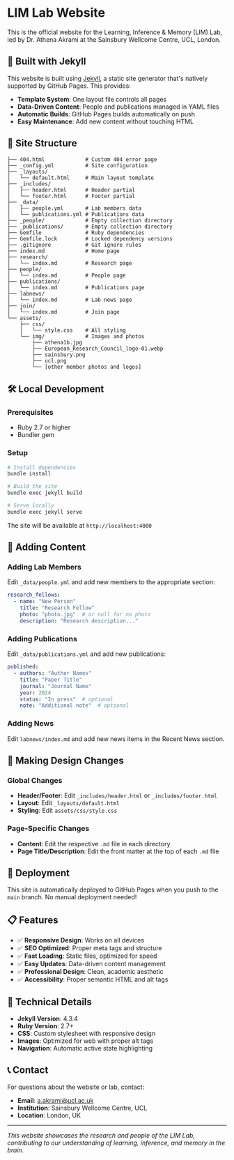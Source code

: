 # LIM Lab Website

This is the official website for the Learning, Inference & Memory (LIM) Lab, led by Dr. Athena Akrami at the Sainsbury Wellcome Centre, UCL, London.

## 🚀 Built with Jekyll

This website is built using [Jekyll](https://jekyllrb.com/), a static site generator that's natively supported by GitHub Pages. This provides:

- **Template System**: One layout file controls all pages
- **Data-Driven Content**: People and publications managed in YAML files
- **Automatic Builds**: GitHub Pages builds automatically on push
- **Easy Maintenance**: Add new content without touching HTML

## 📁 Site Structure

```
├── 404.html             # Custom 404 error page
├── _config.yml          # Site configuration
├── _layouts/
│   └── default.html     # Main layout template
├── _includes/
│   ├── header.html      # Header partial
│   └── footer.html      # Footer partial
├── _data/
│   ├── people.yml       # Lab members data
│   └── publications.yml # Publications data
├── _people/             # Empty collection directory
├── _publications/       # Empty collection directory
├── Gemfile              # Ruby dependencies
├── Gemfile.lock         # Locked dependency versions
├── .gitignore           # Git ignore rules
├── index.md             # Home page
├── research/
│   └── index.md         # Research page
├── people/
│   └── index.md         # People page
├── publications/
│   └── index.md         # Publications page
├── labnews/
│   └── index.md         # Lab news page
├── join/
│   └── index.md         # Join page
└── assets/
    ├── css/
    │   └── style.css    # All styling
    └── img/             # Images and photos
        ├── athena1b.jpg
        ├── European_Research_Council_logo-01.webp
        ├── sainsbury.png
        ├── ucl.png
        └── [other member photos and logos]
```

## 🛠️ Local Development

### Prerequisites
- Ruby 2.7 or higher
- Bundler gem

### Setup
```bash
# Install dependencies
bundle install

# Build the site
bundle exec jekyll build

# Serve locally
bundle exec jekyll serve
```

The site will be available at `http://localhost:4000`

## 📝 Adding Content

### Adding Lab Members
Edit `_data/people.yml` and add new members to the appropriate section:

```yaml
research_fellows:
  - name: "New Person"
    title: "Research Fellow"
    photo: "photo.jpg"  # or null for no photo
    description: "Research description..."
```

### Adding Publications
Edit `_data/publications.yml` and add new publications:

```yaml
published:
  - authors: "Author Names"
    title: "Paper Title"
    journal: "Journal Name"
    year: 2024
    status: "In press"  # optional
    note: "Additional note"  # optional
```

### Adding News
Edit `labnews/index.md` and add new news items in the Recent News section.

## 🎨 Making Design Changes

### Global Changes
- **Header/Footer**: Edit `_includes/header.html` or `_includes/footer.html`
- **Layout**: Edit `_layouts/default.html`
- **Styling**: Edit `assets/css/style.css`

### Page-Specific Changes
- **Content**: Edit the respective `.md` file in each directory
- **Page Title/Description**: Edit the front matter at the top of each `.md` file

## 🚀 Deployment

This site is automatically deployed to GitHub Pages when you push to the `main` branch. No manual deployment needed!

## 📋 Features

- ✅ **Responsive Design**: Works on all devices
- ✅ **SEO Optimized**: Proper meta tags and structure
- ✅ **Fast Loading**: Static files, optimized for speed
- ✅ **Easy Updates**: Data-driven content management
- ✅ **Professional Design**: Clean, academic aesthetic
- ✅ **Accessibility**: Proper semantic HTML and alt tags

## 🔧 Technical Details

- **Jekyll Version**: 4.3.4
- **Ruby Version**: 2.7+
- **CSS**: Custom stylesheet with responsive design
- **Images**: Optimized for web with proper alt tags
- **Navigation**: Automatic active state highlighting

## 📞 Contact

For questions about the website or lab, contact:
- **Email**: a.akrami@ucl.ac.uk
- **Institution**: Sainsbury Wellcome Centre, UCL
- **Location**: London, UK

---

*This website showcases the research and people of the LIM Lab, contributing to our understanding of learning, inference, and memory in the brain.*